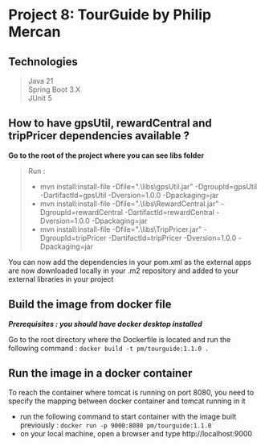 # Project 8: TourGuide by Philip Mercan

## Technologies

> Java 21  
> Spring Boot 3.X  
> JUnit 5  

## How to have gpsUtil, rewardCentral and tripPricer dependencies available ?

**Go to the root of the project where you can see libs folder**

> Run : 
>- mvn install:install-file -Dfile=".\libs\gpsUtil.jar" -DgroupId=gpsUtil -DartifactId=gpsUtil -Dversion=1.0.0 -Dpackaging=jar  
>- mvn install:install-file -Dfile=".\libs\RewardCentral.jar" -DgroupId=rewardCentral -DartifactId=rewardCentral -Dversion=1.0.0 -Dpackaging=jar  
>- mvn install:install-file -Dfile=".\libs\TripPricer.jar" -DgroupId=tripPricer -DartifactId=tripPricer -Dversion=1.0.0 -Dpackaging=jar

You can now add the dependencies in your pom.xml as the external apps are now downloaded locally in your .m2 repository and added to your external libraries in your project

## Build the image from docker file
_**Prerequisites : you should have docker desktop installed**_

Go to the root directory where the Dockerfile is located and run the following command :
`docker build -t pm/tourguide:1.1.0 .`

## Run the image in a docker container
To reach the container where tomcat is running on port 8080, you need to specify the mapping between docker container and tomcat running in it
- run the following command to start container with the image built previously : `docker run -p 9000:8080 pm/tourguide:1.1.0`
- on your local machine, open a browser and type http://localhost:9000

